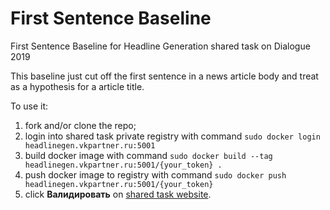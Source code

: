 # First Sentence Baseline
First Sentence Baseline for Headline Generation shared task on Dialogue 2019

This baseline just cut off the first sentence in a news article body and treat as a hypothesis for a article title.

To use it: 
1) fork and/or clone the repo;
2) login into shared task private registry with command `sudo docker login headlinegen.vkpartner.ru:5001`
3) build docker image with command `sudo docker build --tag headlinegen.vkpartner.ru:5001/{your_token} .`
4) push docker image to registry with command `sudo docker push headlinegen.vkpartner.ru:5001/{your_token}`
5) click __Валидировать__ on [shared task website](https://headlinegen.vkpartner.ru/submit_page).
